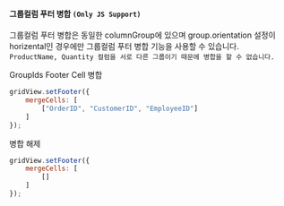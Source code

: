 #### 그룹컬럼 푸터 병합 `(Only JS Support)`

그룹컬럼 푸터 병합은 동일한 columnGroup에 있으며 group.orientation 설정이 horizental인 경우에만 그룹컬럼 푸터 병합 기능을 사용할 수 있습니다.  
`ProductName, Quantity 컬럼을 서로 다른 그룹이기 때문에 병합을 할 수 없습니다.`

<a class="btn primary small round lowercase" id="btnSetFooterMerge">GroupIds Footer Cell 병합</a>  

```js
gridView.setFooter({
    mergeCells: [
        ["OrderID", "CustomerID", "EmployeeID"]
    ]
});
```

<a class="btn primary small round lowercase" id="btnSetFooterMergeRelease">병합 해제</a>  

```js
gridView.setFooter({
    mergeCells: [
        []
    ]
});
```

<script>
$('#btnSetFooterMerge').click(function() {
    gridView.setFooter({
        mergeCells:
            [
                ["OrderID", "CustomerID", "EmployeeID"]
            ]
    });
});

$('#btnSetFooterMergeRelease').click(function() {
    gridView.setFooter({
        mergeCells:
            [
                []
            ]
    });
});


</script>